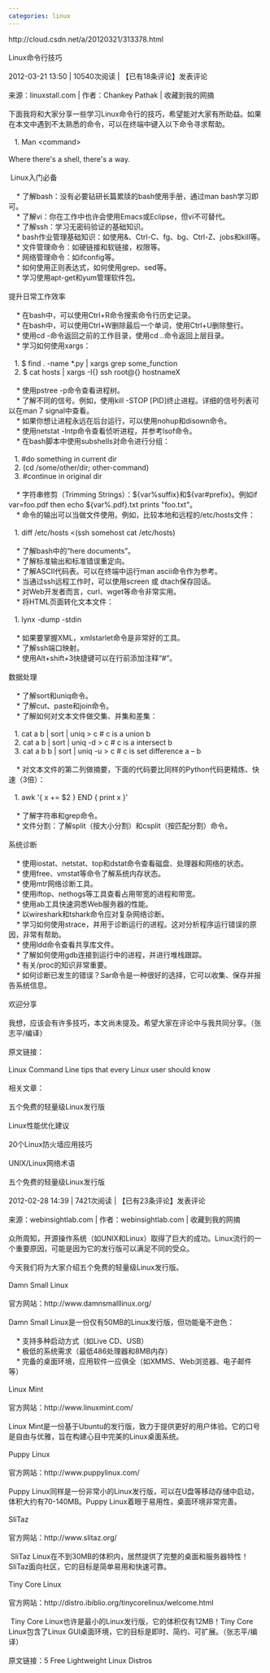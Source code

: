 ```yaml
---
categories: linux
---
```

<p>http://cloud.csdn.net/a/20120321/313378.html<br /><br />Linux命令行技巧<br /><br />2012-03-21 13:50 | 10540次阅读 | 【已有18条评论】发表评论<br /><br />来源：linuxstall.com | 作者：Chankey Pathak | 收藏到我的网摘<br /><br />下面我将和大家分享一些学习Linux命令行的技巧，希望能对大家有所助益。如果在本文中遇到不太熟悉的命令，可以在终端中键入以下命令寻求帮助。<br /><br />&nbsp;&nbsp; 1. Man &lt;command&gt; <br /><br />Where there's a shell, there's a way.<br /><br />&nbsp;Linux入门必备<br /><br />&nbsp;&nbsp;&nbsp; * 了解bash：没有必要钻研长篇累牍的bash使用手册，通过man bash学习即可。<br />&nbsp;&nbsp;&nbsp; * 了解vi：你在工作中也许会使用Emacs或Eclipse，但vi不可替代。<br />&nbsp;&nbsp;&nbsp; * 了解ssh：学习无密码验证的基础知识。<br />&nbsp;&nbsp;&nbsp; * bash作业管理基础知识：如使用&amp;、Ctrl-C、fg、bg、Ctrl-Z、jobs和kill等。<br />&nbsp;&nbsp;&nbsp; * 文件管理命令：如硬链接和软链接，权限等。<br />&nbsp;&nbsp;&nbsp; * 网络管理命令：如ifconfig等。<br />&nbsp;&nbsp;&nbsp; * 如何使用正则表达式，如何使用grep、sed等。<br />&nbsp;&nbsp;&nbsp; * 学习使用apt-get和yum管理软件包。<br /><br />提升日常工作效率<br /><br />&nbsp;&nbsp;&nbsp; * 在bash中，可以使用Ctrl+R命令搜索命令行历史记录。<br />&nbsp;&nbsp;&nbsp; * 在bash中，可以使用Ctrl+W删除最后一个单词，使用Ctrl+U删除整行。<br />&nbsp;&nbsp;&nbsp; * 使用cd -命令返回之前的工作目录，使用cd ..命令返回上层目录。<br />&nbsp;&nbsp;&nbsp; * 学习如何使用xargs：<br /><br />&nbsp;&nbsp; 1. $ find . -name *.py | xargs grep some_function &nbsp;<br />&nbsp;&nbsp; 2. $ cat hosts | xargs -I{} ssh root@{} hostnameX <br /><br />&nbsp;&nbsp;&nbsp; * 使用pstree -p命令查看进程树。<br />&nbsp;&nbsp;&nbsp; * 了解不同的信号。例如，使用kill -STOP [PID]终止进程。详细的信号列表可以在man 7 signal中查看。<br />&nbsp;&nbsp;&nbsp; * 如果你想让进程永远在后台运行，可以使用nohup和disown命令。<br />&nbsp;&nbsp;&nbsp; * 使用netstat -lntp命令查看侦听进程，并参考lsof命令。<br />&nbsp;&nbsp;&nbsp; * 在bash脚本中使用subshells对命令进行分组：<br /><br />&nbsp;&nbsp; 1. #do something in current dir &nbsp;<br />&nbsp;&nbsp; 2. (cd /some/other/dir; other-command) &nbsp;<br />&nbsp;&nbsp; 3. #continue in original dir <br /><br />&nbsp;&nbsp;&nbsp; * 字符串修剪（Trimming Strings）：${var%suffix}和${var#prefix}。例如if var=foo.pdf then echo ${var%.pdf}.txt prints "foo.txt"。<br />&nbsp;&nbsp;&nbsp; * 命令的输出可以当做文件使用。例如，比较本地和远程的/etc/hosts文件：<br /><br />&nbsp;&nbsp; 1. diff /etc/hosts &lt;(ssh somehost cat /etc/hosts) <br /><br />&nbsp;&nbsp;&nbsp; * 了解bash中的&ldquo;here documents&rdquo;。<br />&nbsp;&nbsp;&nbsp; * 了解标准输出和标准错误重定向。<br />&nbsp;&nbsp;&nbsp; * 了解ASCII代码表。可以在终端中运行man ascii命令作为参考。<br />&nbsp;&nbsp;&nbsp; * 当通过ssh远程工作时，可以使用screen 或 dtach保存回话。<br />&nbsp;&nbsp;&nbsp; * 对Web开发者而言，curl、wget等命令非常实用。<br />&nbsp;&nbsp;&nbsp; * 将HTML页面转化文本文件：<br /><br />&nbsp;&nbsp; 1. lynx -dump -stdin <br /><br />&nbsp;&nbsp;&nbsp; * 如果要掌握XML，xmlstarlet命令是非常好的工具。<br />&nbsp;&nbsp;&nbsp; * 了解ssh端口映射。<br />&nbsp;&nbsp;&nbsp; * 使用Alt+shift+3快捷键可以在行前添加注释&ldquo;#&rdquo;。<br /><br />数据处理<br /><br />&nbsp;&nbsp;&nbsp; * 了解sort和uniq命令。<br />&nbsp;&nbsp;&nbsp; * 了解cut、paste和join命令。<br />&nbsp;&nbsp;&nbsp; * 了解如何对文本文件做交集、并集和差集：<br /><br />&nbsp;&nbsp; 1. cat a b | sort | uniq &gt; c # c is a union b &nbsp;<br />&nbsp;&nbsp; 2. cat a b | sort | uniq -d &gt; c # c is a intersect b &nbsp;<br />&nbsp;&nbsp; 3. cat a b b | sort | uniq -u &gt; c # c is set difference a &ndash; b <br /><br />&nbsp;&nbsp;&nbsp; * 对文本文件的第二列做摘要，下面的代码要比同样的Python代码更精炼、快速（3倍）：<br /><br />&nbsp;&nbsp; 1. awk '{ x += $2 } END { print x }' <br /><br />&nbsp;&nbsp;&nbsp; * 了解字符串和grep命令。<br />&nbsp;&nbsp;&nbsp; * 文件分割：了解split（按大小分割）和csplit（按匹配分割）命令。<br /><br />系统诊断<br /><br />&nbsp;&nbsp;&nbsp; * 使用iostat、netstat、top和dstat命令查看磁盘、处理器和网络的状态。<br />&nbsp;&nbsp;&nbsp; * 使用free、vmstat等命令了解系统内存状态。<br />&nbsp;&nbsp;&nbsp; * 使用mtr网络诊断工具。<br />&nbsp;&nbsp;&nbsp; * 使用iftop、nethogs等工具查看占用带宽的进程和带宽。<br />&nbsp;&nbsp;&nbsp; * 使用ab工具快速洞悉Web服务器的性能。<br />&nbsp;&nbsp;&nbsp; * 以wireshark和tshark命令应对复杂网络诊断。<br />&nbsp;&nbsp;&nbsp; * 学习如何使用strace，并用于诊断运行的进程。这对分析程序运行错误的原因，非常有帮助。<br />&nbsp;&nbsp;&nbsp; * 使用ldd命令查看共享库文件。<br />&nbsp;&nbsp;&nbsp; * 了解如何使用gdb连接到运行中的进程，并进行堆栈跟踪。<br />&nbsp;&nbsp;&nbsp; * 有关/proc的知识非常重要。<br />&nbsp;&nbsp;&nbsp; * 如何诊断已发生的错误？Sar命令是一种很好的选择，它可以收集、保存并报告系统信息。<br /><br />欢迎分享<br /><br />我想，应该会有许多技巧，本文尚未提及。希望大家在评论中与我共同分享。（张志平/编译）<br /><br />原文链接：<br /><br />Linux Command Line tips that every Linux user should know<br /><br />相关文章：<br /><br />五个免费的轻量级Linux发行版<br /><br />Linux性能优化建议<br /><br />20个Linux防火墙应用技巧<br /><br />UNIX/Linux网络术语<br /><br />五个免费的轻量级Linux发行版<br /><br />2012-02-28 14:39 | 7421次阅读 | 【已有23条评论】发表评论<br /><br />来源：webinsightlab.com | 作者：webinsightlab.com | 收藏到我的网摘<br /><br />众所周知，开源操作系统（如UNIX和Linux）取得了巨大的成功。Linux流行的一个重要原因，可能是因为它的发行版可以满足不同的受众。<br /><br />今天我们将为大家介绍五个免费的轻量级Linux发行版。<br /><br />Damn Small Linux<br /><br />官方网站：http://www.damnsmalllinux.org/<br /><br />Damn Small Linux是一份仅有50MB的Linux发行版，但功能毫不逊色：<br /><br />&nbsp;&nbsp;&nbsp; * 支持多种启动方式（如Live CD、USB）<br />&nbsp;&nbsp;&nbsp; * 极低的系统需求（最低486处理器和8MB内存）<br />&nbsp;&nbsp;&nbsp; * 完备的桌面环境，应用软件一应俱全（如XMMS、Web浏览器、电子邮件等）<br /><br />Linux Mint<br /><br />官方网站：http://www.linuxmint.com/<br /><br />Linux Mint是一份基于Ubuntu的发行版，致力于提供更好的用户体验。它的口号是自由与优雅，旨在构建心目中完美的Linux桌面系统。<br /><br />Puppy Linux<br /><br />官方网站：http://www.puppylinux.com/<br /><br />Puppy Linux同样是一份非常小的Linux发行版，可以在U盘等移动存储中启动，体积大约有70-140MB。Puppy Linux着眼于易用性，桌面环境非常完善。<br /><br />SliTaz<br /><br />官方网站：http://www.slitaz.org/<br /><br />&nbsp;SliTaz Linux在不到30MB的体积内，居然提供了完整的桌面和服务器特性！SliTaz面向社区，它的目标是简单易用和快速可靠。<br /><br />Tiny Core Linux<br /><br />官方网站：http://distro.ibiblio.org/tinycorelinux/welcome.html<br /><br />&nbsp;Tiny Core Linux也许是最小的Linux发行版，它的体积仅有12MB！Tiny Core Linux包含了Linux GUI桌面环境，它的目标是即时、简约、可扩展。（张志平/编译）<br /><br />原文链接：5 Free Lightweight Linux Distros<br /><br /></p>